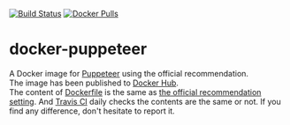 [![Build Status](https://travis-ci.org/zawataki/docker-puppeteer.svg?branch=master)](https://travis-ci.org/zawataki/docker-puppeteer)
[![Docker Pulls](https://img.shields.io/docker/pulls/zawataki/puppeteer)](https://hub.docker.com/r/zawataki/puppeteer)

# docker-puppeteer
A Docker image for [Puppeteer](https://github.com/GoogleChrome/puppeteer) using the official recommendation.  
The image has been published to [Docker Hub](https://hub.docker.com/r/zawataki/puppeteer).  
The content of [Dockerfile](Dockerfile) is the same as
[the official recommendation setting](https://github.com/GoogleChrome/puppeteer/blob/master/docs/troubleshooting.md#running-puppeteer-in-docker). And [Travis CI](https://travis-ci.org/zawataki/docker-puppeteer) daily checks the contents are the same or not. If you find any difference, don't hesitate to report it.
